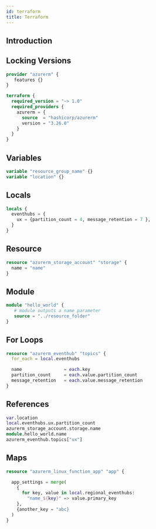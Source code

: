 ```yaml
---
id: terraform
title: Terraform
---
```


## Introduction

## Locking Versions

```terraform
provider "azurerm" {
   features {}
}

terraform {
  required_version = "~> 1.0"
  required_providers {
    azurerm = {
      source  = "hashicorp/azurerm"
      version = "3.26.0"
    }
  }
}
```

## Variables

```terraform
variable "resource_group_name" {}
variable "location" {}
```

## Locals

```terraform
locals {
  eventhubs = {
    ux = {partition_count = 4, message_retention = 7 },
  }
}
```

## Resource

```terraform
resource "azurerm_storage_account" "storage" {
  name = "name"
}
```

## Module

```terraform
module "hello_world" {
   # module outputs a name parameter
   source = "../resource_folder"
}
```

## For Loops

```terraform
resource "azurerm_eventhub" "topics" {
  for_each = local.eventhubs

  name                = each.key
  partition_count     = each.value.partition_count
  message_retention   = each.value.message_retention
}
```

## References

```terraform
var.location
local.eventhubs.ux.partition_count
azurerm_storage_account.storage.name
module.hello_world.name
azurerm_eventhub.topics["ux"]
```

## Maps

```terraform
resource "azurerm_linux_function_app" "app" {

  app_settings = merge(
    {
      for key, value in local.regional_eventhubs:
        "name_${key}" => value.primary_key
    }, 
    {another_key = "abc}
  )
}
```